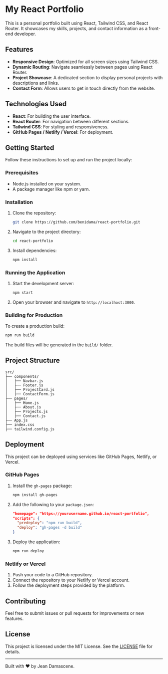 # My React Portfolio

This is a personal portfolio built using React, Tailwind CSS, and React Router. It showcases my skills, projects, and contact information as a front-end developer.

## Features

- **Responsive Design**: Optimized for all screen sizes using Tailwind CSS.
- **Dynamic Routing**: Navigate seamlessly between pages using React Router.
- **Project Showcase**: A dedicated section to display personal projects with descriptions and links.
- **Contact Form**: Allows users to get in touch directly from the website.

## Technologies Used

- **React**: For building the user interface.
- **React Router**: For navigation between different sections.
- **Tailwind CSS**: For styling and responsiveness.
- **GitHub Pages / Netlify / Vercel**: For deployment.

## Getting Started

Follow these instructions to set up and run the project locally:

### Prerequisites

- Node.js installed on your system.
- A package manager like npm or yarn.

### Installation

1. Clone the repository:
   ```bash
   git clone https://github.com/benidama/react-portfolio.git
   ```
2. Navigate to the project directory:
   ```bash
   cd react-portfolio
   ```
3. Install dependencies:
   ```bash
   npm install
   ```

### Running the Application

1. Start the development server:
   ```bash
   npm start
   ```
2. Open your browser and navigate to `http://localhost:3000`.

### Building for Production

To create a production build:

```bash
npm run build
```

The build files will be generated in the `build/` folder.

## Project Structure

```
src/
├── components/
│   ├── Navbar.js
│   ├── Footer.js
│   ├── ProjectCard.js
│   ├── ContactForm.js
├── pages/
│   ├── Home.js
│   ├── About.js
│   ├── Projects.js
│   ├── Contact.js
├── App.js
├── index.css
├── tailwind.config.js
```

## Deployment

This project can be deployed using services like GitHub Pages, Netlify, or Vercel.

### GitHub Pages

1. Install the `gh-pages` package:
   ```bash
   npm install gh-pages
   ```
2. Add the following to your `package.json`:
   ```json
   "homepage": "https://yourusername.github.io/react-portfolio",
   "scripts": {
     "predeploy": "npm run build",
     "deploy": "gh-pages -d build"
   }
   ```
3. Deploy the application:
   ```bash
   npm run deploy
   ```

### Netlify or Vercel

1. Push your code to a GitHub repository.
2. Connect the repository to your Netlify or Vercel account.
3. Follow the deployment steps provided by the platform.

## Contributing

Feel free to submit issues or pull requests for improvements or new features.

## License

This project is licensed under the MIT License. See the [LICENSE](LICENSE) file for details.

---

Built with ❤️ by Jean Damascene.

